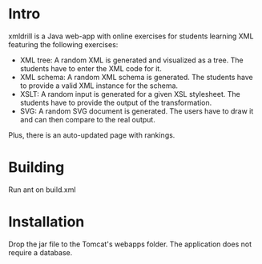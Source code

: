Intro
=====

xmldrill is a Java web-app with online exercises for students learning XML featuring the following exercises:

- XML tree: A random XML is generated and visualized as a tree. The students have to enter the XML code for it.
- XML schema: A random XML schema is generated. The students have to provide a valid XML instance for the schema. 
- XSLT: A random input is generated for a given XSL stylesheet. The students have to provide the output of the transformation. 
- SVG: A random SVG document is generated. The users have to draw it and can then compare to the real output. 


Plus, there is an auto-updated page with rankings.


Building
========
Run ant on build.xml 


Installation
============
Drop the jar file to the Tomcat's webapps folder. The application does not require a database. 


